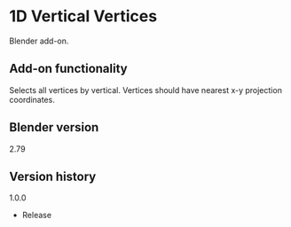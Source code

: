 # 1D Vertical Vertices

Blender add-on.

Add-on functionality
-
Selects all vertices by vertical. Vertices should have nearest x-y projection coordinates.

Blender version
-
2.79

Version history
-
1.0.0
- Release
